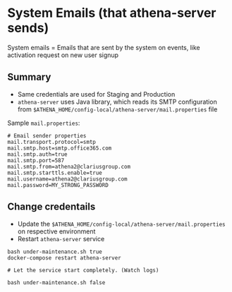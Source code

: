 # System Emails (that athena-server sends)

System emails = Emails that are sent by the system on events, like activation request on new user signup


## Summary
- Same credentials are used for Staging and Production
- `athena-server` uses Java library, which reads its SMTP configuration from `$ATHENA_HOME/config-local/athena-server/mail.properties` file

Sample `mail.properties`:

```
# Email sender properties
mail.transport.protocol=smtp
mail.smtp.host=smtp.office365.com
mail.smtp.auth=true
mail.smtp.port=587
mail.smtp.from=athena2@clariusgroup.com
mail.smtp.starttls.enable=true
mail.username=athena2@clariusgroup.com
mail.password=MY_STRONG_PASSWORD
```

## Change credentails
- Update the `$ATHENA_HOME/config-local/athena-server/mail.properties` on respective environment
- Restart `athena-server` service

```
bash under-maintenance.sh true
docker-compose restart athena-server

# Let the service start completely. (Watch logs)

bash under-maintenance.sh false
```